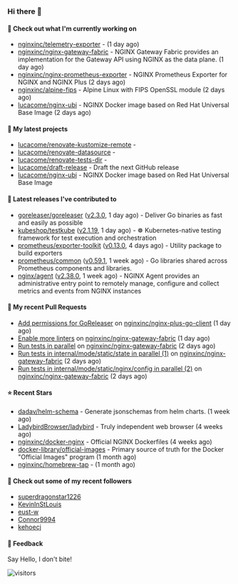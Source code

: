 ### Hi there 👋

#### 👷 Check out what I'm currently working on

- [nginxinc/telemetry-exporter](https://github.com/nginxinc/telemetry-exporter) -  (1 day ago)
- [nginxinc/nginx-gateway-fabric](https://github.com/nginxinc/nginx-gateway-fabric) - NGINX Gateway Fabric provides an implementation for the Gateway API using NGINX as the data plane. (1 day ago)
- [nginxinc/nginx-prometheus-exporter](https://github.com/nginxinc/nginx-prometheus-exporter) - NGINX Prometheus Exporter for NGINX and NGINX Plus (2 days ago)
- [nginxinc/alpine-fips](https://github.com/nginxinc/alpine-fips) - Alpine Linux with FIPS OpenSSL module (2 days ago)
- [lucacome/nginx-ubi](https://github.com/lucacome/nginx-ubi) - NGINX Docker image based on Red Hat Universal Base Image (2 days ago)

#### 🌱 My latest projects

- [lucacome/renovate-kustomize-remote](https://github.com/lucacome/renovate-kustomize-remote) - 
- [lucacome/renovate-datasource](https://github.com/lucacome/renovate-datasource) - 
- [lucacome/renovate-tests-dir](https://github.com/lucacome/renovate-tests-dir) - 
- [lucacome/draft-release](https://github.com/lucacome/draft-release) - Draft the next GitHub release
- [lucacome/nginx-ubi](https://github.com/lucacome/nginx-ubi) - NGINX Docker image based on Red Hat Universal Base Image

#### 🔭 Latest releases I've contributed to

- [goreleaser/goreleaser](https://github.com/goreleaser/goreleaser) ([v2.3.0](https://github.com/goreleaser/goreleaser/releases/tag/v2.3.0), 1 day ago) - Deliver Go binaries as fast and easily as possible
- [kubeshop/testkube](https://github.com/kubeshop/testkube) ([v2.1.19](https://github.com/kubeshop/testkube/releases/tag/v2.1.19), 1 day ago) - ☸️ Kubernetes-native testing framework for test execution and orchestration
- [prometheus/exporter-toolkit](https://github.com/prometheus/exporter-toolkit) ([v0.13.0](https://github.com/prometheus/exporter-toolkit/releases/tag/v0.13.0), 4 days ago) - Utility package to build exporters
- [prometheus/common](https://github.com/prometheus/common) ([v0.59.1](https://github.com/prometheus/common/releases/tag/v0.59.1), 1 week ago) - Go libraries shared across Prometheus components and libraries.
- [nginx/agent](https://github.com/nginx/agent) ([v2.38.0](https://github.com/nginx/agent/releases/tag/v2.38.0), 1 week ago) - NGINX Agent provides an administrative entry point to remotely manage, configure and collect metrics and events from NGINX instances

#### 🔨 My recent Pull Requests

- [Add permissions for GoReleaser](https://github.com/nginxinc/nginx-plus-go-client/pull/367) on [nginxinc/nginx-plus-go-client](https://github.com/nginxinc/nginx-plus-go-client) (1 day ago)
- [Enable more linters](https://github.com/nginxinc/nginx-gateway-fabric/pull/2545) on [nginxinc/nginx-gateway-fabric](https://github.com/nginxinc/nginx-gateway-fabric) (1 day ago)
- [Run tests in parallel](https://github.com/nginxinc/nginx-gateway-fabric/pull/2537) on [nginxinc/nginx-gateway-fabric](https://github.com/nginxinc/nginx-gateway-fabric) (2 days ago)
- [Run tests in internal/mode/static/state in parallel (1)](https://github.com/nginxinc/nginx-gateway-fabric/pull/2534) on [nginxinc/nginx-gateway-fabric](https://github.com/nginxinc/nginx-gateway-fabric) (2 days ago)
- [Run tests in internal/mode/static/nginx/config in parallel (2)](https://github.com/nginxinc/nginx-gateway-fabric/pull/2533) on [nginxinc/nginx-gateway-fabric](https://github.com/nginxinc/nginx-gateway-fabric) (2 days ago)

#### ⭐ Recent Stars

- [dadav/helm-schema](https://github.com/dadav/helm-schema) - Generate jsonschemas from helm charts. (1 week ago)
- [LadybirdBrowser/ladybird](https://github.com/LadybirdBrowser/ladybird) - Truly independent web browser (4 weeks ago)
- [nginxinc/docker-nginx](https://github.com/nginxinc/docker-nginx) - Official NGINX Dockerfiles (4 weeks ago)
- [docker-library/official-images](https://github.com/docker-library/official-images) - Primary source of truth for the Docker &#34;Official Images&#34; program (1 month ago)
- [nginxinc/homebrew-tap](https://github.com/nginxinc/homebrew-tap) -  (1 month ago)

#### 👯 Check out some of my recent followers

- [superdragonstar1226](https://github.com/superdragonstar1226)
- [KevinInStLouis](https://github.com/KevinInStLouis)
- [eust-w](https://github.com/eust-w)
- [Connor9994](https://github.com/Connor9994)
- [kehoecj](https://github.com/kehoecj)

#### 💬 Feedback

Say Hello, I don't bite!

![visitors](https://visitor-badge.laobi.icu/badge?page_id=lucacome.visitor-badge)
#
